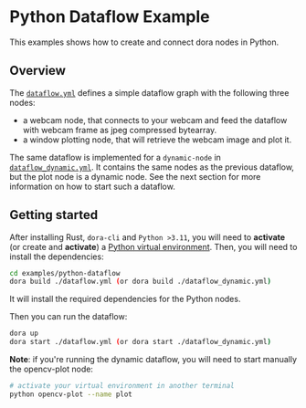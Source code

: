 # Python Dataflow Example

This examples shows how to create and connect dora nodes in Python.

## Overview

The [`dataflow.yml`](./dataflow.yml) defines a simple dataflow graph with the following three nodes:

- a webcam node, that connects to your webcam and feed the dataflow with webcam frame as jpeg compressed bytearray.
- a window plotting node, that will retrieve the webcam image and plot it.

The same dataflow is implemented for a `dynamic-node` in [`dataflow_dynamic.yml`](./dataflow_dynamic.yml). It contains
the same nodes as the previous dataflow, but the plot node is a dynamic node. See the next section for more
information on how to start such a dataflow.

## Getting started

After installing Rust, `dora-cli` and `Python >3.11`, you will need to **activate** (or create and **activate**) a
[Python virtual environment](https://docs.python.org/3/library/venv.html).
Then, you will need to install the dependencies:

```bash
cd examples/python-dataflow
dora build ./dataflow.yml (or dora build ./dataflow_dynamic.yml)
```

It will install the required dependencies for the Python nodes.

Then you can run the dataflow:

```bash
dora up
dora start ./dataflow.yml (or dora start ./dataflow_dynamic.yml)
```

**Note**: if you're running the dynamic dataflow, you will need to start manually the opencv-plot node:

```bash
# activate your virtual environment in another terminal
python opencv-plot --name plot
```
